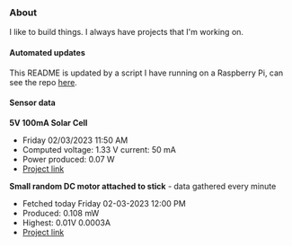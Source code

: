 ### About
I like to build things. I always have projects that I'm working on.

#### Automated updates
This README is updated by a script I have running on a Raspberry Pi, can see the repo [here](https://github.com/jdc-cunningham/raspi-git-repo-updater).

#### Sensor data
**5V 100mA Solar Cell**
- Friday 02/03/2023 11:50 AM
- Computed voltage: 1.33 V current: 50 mA
- Power produced: 0.07 W
- [Project link](https://github.com/jdc-cunningham/raspisolarplotter)

**Small random DC motor attached to stick** - data gathered every minute
- Fetched today Friday 02-03-2023 12:00 PM
- Produced: 0.108 mW
- Highest: 0.01V 0.0003A
- [Project link](https://github.com/jdc-cunningham/turbine-raspi)